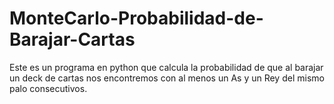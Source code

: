 # MonteCarlo-Probabilidad-de-Barajar-Cartas
Este es un programa en python que calcula la probabilidad de que al barajar un deck de cartas nos encontremos con al menos un As y un Rey del mismo palo consecutivos. 
